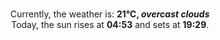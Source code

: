 <p  align="center"><br/>Currently, the weather is: <b> 21°C, <i>overcast clouds</i></b></br>Today, the sun rises at <b>04:53</b> and sets at <b>19:29</b>.</p>